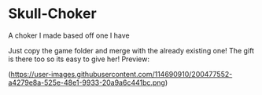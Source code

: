 # Skull-Choker
A choker I made based off one I have

Just copy the game folder and merge with the already existing one!
The gift is there too so its easy to give her!
Preview:

(https://user-images.githubusercontent.com/114690910/200477552-a4279e8a-525e-48e1-9933-20a9a6c441bc.png)

